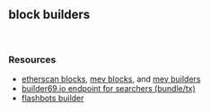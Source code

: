 ## block builders

<br>


### Resources

* [etherscan blocks](https://etherscan.io/blocks), [mev blocks](https://etherscan.io/blocks/label/mev-block), and [mev builders](https://etherscan.io/accounts/label/mev-builder)
* [builder69.io endpoint for searchers (bundle/tx)](https://builder0x69.io)
* [flashbots builder](https://github.com/flashbots/builder)
